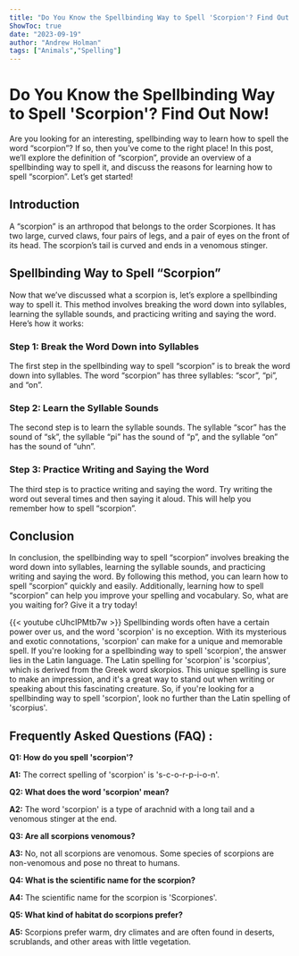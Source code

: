 ```yaml
---
title: "Do You Know the Spellbinding Way to Spell 'Scorpion'? Find Out Now!"
ShowToc: true 
date: "2023-09-19"
author: "Andrew Holman" 
tags: ["Animals","Spelling"]
---
```

# Do You Know the Spellbinding Way to Spell 'Scorpion'? Find Out Now!

Are you looking for an interesting, spellbinding way to learn how to spell the word “scorpion”? If so, then you’ve come to the right place! In this post, we’ll explore the definition of “scorpion”, provide an overview of a spellbinding way to spell it, and discuss the reasons for learning how to spell “scorpion”. Let’s get started!

## Introduction 

A “scorpion” is an arthropod that belongs to the order Scorpiones. It has two large, curved claws, four pairs of legs, and a pair of eyes on the front of its head. The scorpion’s tail is curved and ends in a venomous stinger.

## Spellbinding Way to Spell “Scorpion”

Now that we’ve discussed what a scorpion is, let’s explore a spellbinding way to spell it. This method involves breaking the word down into syllables, learning the syllable sounds, and practicing writing and saying the word. Here’s how it works:

### Step 1: Break the Word Down into Syllables

The first step in the spellbinding way to spell “scorpion” is to break the word down into syllables. The word “scorpion” has three syllables: “scor”, “pi”, and “on”.

### Step 2: Learn the Syllable Sounds

The second step is to learn the syllable sounds. The syllable “scor” has the sound of “sk”, the syllable “pi” has the sound of “p”, and the syllable “on” has the sound of “uhn”.

### Step 3: Practice Writing and Saying the Word

The third step is to practice writing and saying the word. Try writing the word out several times and then saying it aloud. This will help you remember how to spell “scorpion”.

## Conclusion

In conclusion, the spellbinding way to spell “scorpion” involves breaking the word down into syllables, learning the syllable sounds, and practicing writing and saying the word. By following this method, you can learn how to spell “scorpion” quickly and easily. Additionally, learning how to spell “scorpion” can help you improve your spelling and vocabulary. So, what are you waiting for? Give it a try today!

{{< youtube cUhcIPMtb7w >}} 
Spellbinding words often have a certain power over us, and the word 'scorpion' is no exception. With its mysterious and exotic connotations, 'scorpion' can make for a unique and memorable spell. If you're looking for a spellbinding way to spell 'scorpion', the answer lies in the Latin language. The Latin spelling for 'scorpion' is 'scorpius', which is derived from the Greek word skorpios. This unique spelling is sure to make an impression, and it's a great way to stand out when writing or speaking about this fascinating creature. So, if you're looking for a spellbinding way to spell 'scorpion', look no further than the Latin spelling of 'scorpius'.

## Frequently Asked Questions (FAQ) :
**Q1: How do you spell 'scorpion'?**

**A1:** The correct spelling of 'scorpion' is 's-c-o-r-p-i-o-n'.

**Q2: What does the word 'scorpion' mean?**

**A2:** The word 'scorpion' is a type of arachnid with a long tail and a venomous stinger at the end.

**Q3: Are all scorpions venomous?**

**A3:** No, not all scorpions are venomous. Some species of scorpions are non-venomous and pose no threat to humans.

**Q4: What is the scientific name for the scorpion?**

**A4:** The scientific name for the scorpion is 'Scorpiones'.

**Q5: What kind of habitat do scorpions prefer?**

**A5:** Scorpions prefer warm, dry climates and are often found in deserts, scrublands, and other areas with little vegetation.





